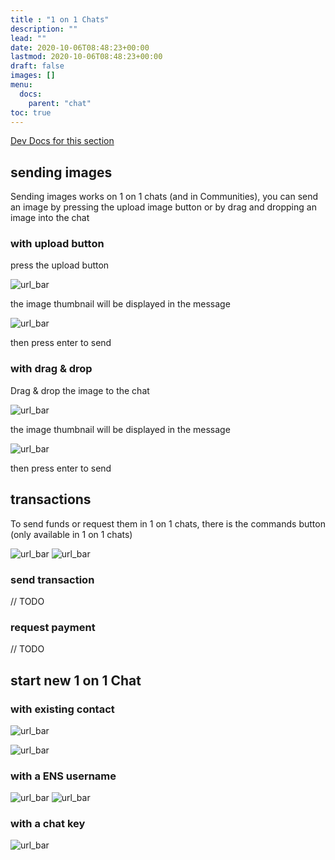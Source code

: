 ```yaml
---
title : "1 on 1 Chats"
description: ""
lead: ""
date: 2020-10-06T08:48:23+00:00
lastmod: 2020-10-06T08:48:23+00:00
draft: false
images: []
menu:
  docs:
    parent: "chat"
toc: true
---
```


[Dev Docs for this section](/dev_guide/chat/one_on_one/)

## sending images

Sending images works on 1 on 1 chats (and in Communities), you can send an image by pressing the upload image button or by drag and dropping an image into the chat

### with upload button
press the upload button

![url_bar](/images/chats/upload_button.png)

the image thumbnail will be displayed in the message

![url_bar](/images/chats/image_attachment.png)

then press enter to send

### with drag & drop

Drag & drop the image to the chat

![url_bar](/images/chats/dnd.png)

the image thumbnail will be displayed in the message

![url_bar](/images/chats/image_attachment.png)

then press enter to send

## transactions

To send funds or request them in 1 on 1 chats, there is the commands button (only available in 1 on 1 chats)

![url_bar](/images/chats/chat_commands.png)
![url_bar](/images/chats/chat_commands2.png)

### send transaction
// TODO

### request payment
// TODO

## start new 1 on 1 Chat

### with existing contact

![url_bar](/images/chats/start_new_chat.png)

![url_bar](/images/chats/start_new_chat2.png)

### with a ENS username

![url_bar](/images/chats/search_ens.png)
![url_bar](/images/chats/search_ens2.png)

### with a chat key

![url_bar](/images/chats/new_chat_pubkey.png)
